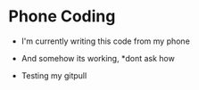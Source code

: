# Phone Coding

* I'm currently writing this code from my phone

* And somehow its working, *dont ask how

* Testing my gitpull
